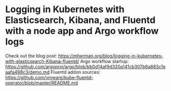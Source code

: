 # Logging in Kubernetes with Elasticsearch, Kibana, and Fluentd with a node app and Argo workflow logs

Check out the blog post: https://mherman.org/blog/logging-in-kubernetes-with-elasticsearch-Kibana-fluentd/
Argo workflow startup: https://github.com/argoproj/argo/blob/bb0d14af9d320a141cb307b6a883c1eaafa498c3/demo.md
Fluentd addon sources: https://github.com/vmware/kube-fluentd-operator/blob/master/README.md
                       
